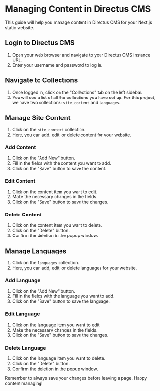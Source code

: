 # Managing Content in Directus CMS

This guide will help you manage content in Directus CMS for your Next.js static website.

## Login to Directus CMS

1. Open your web browser and navigate to your Directus CMS instance URL.
2. Enter your username and password to log in.

## Navigate to Collections

1. Once logged in, click on the "Collections" tab on the left sidebar.
2. You will see a list of all the collections you have set up. For this project, we have two collections: `site_content` and `languages`.

## Manage Site Content

1. Click on the `site_content` collection.
2. Here, you can add, edit, or delete content for your website.

### Add Content

1. Click on the "Add New" button.
2. Fill in the fields with the content you want to add.
3. Click on the "Save" button to save the content.

### Edit Content

1. Click on the content item you want to edit.
2. Make the necessary changes in the fields.
3. Click on the "Save" button to save the changes.

### Delete Content

1. Click on the content item you want to delete.
2. Click on the "Delete" button.
3. Confirm the deletion in the popup window.

## Manage Languages

1. Click on the `languages` collection.
2. Here, you can add, edit, or delete languages for your website.

### Add Language

1. Click on the "Add New" button.
2. Fill in the fields with the language you want to add.
3. Click on the "Save" button to save the language.

### Edit Language

1. Click on the language item you want to edit.
2. Make the necessary changes in the fields.
3. Click on the "Save" button to save the changes.

### Delete Language

1. Click on the language item you want to delete.
2. Click on the "Delete" button.
3. Confirm the deletion in the popup window.

Remember to always save your changes before leaving a page. Happy content managing!